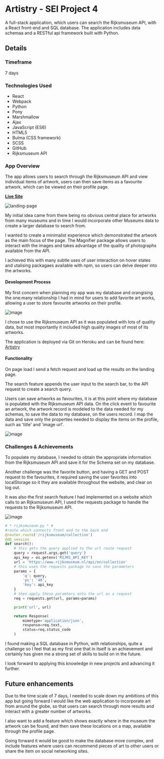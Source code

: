 # Artistry - SEI Project 4

A full-stack application, which users can search the Rijksmuseum API, with a React front-end and SQL database. The application includes data schemaa and a RESTful api framework built with Python.

## Details

### Timeframe

7 days

### Technologies Used

* React
* Webpack
* Python
* Pony
* Marshmallow
* Ajax
* JavaScript (ES6)
* HTML5
* Bulma (CSS framework)
* SCSS
* GitHub
* Rijksmuseum API

### App Overview

The app allows users to search through the Rijksmuseum API and view individual items of artwork, users can then save items as a favourite artwork, which can be viewed on their profile page.

[**Live Site**](https://artistry-api-app.herokuapp.com/#/)

![landing-page](https://user-images.githubusercontent.com/40900195/60629156-84f4f700-9dec-11e9-96e9-d19984492111.png)

My initial idea came from there being no obvious central place for artworks from many museums and in time I would incorporate other Museums data to create a larger database to search from.

I wanted to create a minimalist experience which demonstrated the artwork as the main focus of the page. The Magnifier package allows users to interact with the images and takes advantage of the quality of photographs available from the API.

I achieved this with many subtle uses of user interaction on hover states and utalising packagaes available with npm, so users can delve deeper into the artworks.

#### Development Process

My first concern when planning my app was my database and orangising the one:many relationship I had in mind for users to add favorite art works, allowing a user to store favourite artworks on their profile.

![image](https://user-images.githubusercontent.com/40900195/60629130-70186380-9dec-11e9-9572-f98f13c8e2ba.png)

I chose to use the Rijksmuseum API as it was populated with lots of quality data, but most importantly it included high quality images of most of its artworks.

The application is deployed via Git on Heroku and can be found here: [Artistry](https://artistry-api-app.herokuapp.com/#/)

#### Functionality

On page load I send a fetch request and load up the results on the landing page.

The search feature appends the user input to the search bar, to the API request to create a search query.

Users can save artworks as favourites, it is at this point where my database is populated with the Rijksmuseum API data. On the click event to favourite an artwork, the artwork record is modeled to the data needed for my schemas, to save the data to my database, on the users record.
I map the data and save only the properties needed to display the items on the profile, such as 'title' and 'image url'.

![image](https://user-images.githubusercontent.com/40900195/60984774-296ac200-a334-11e9-9a78-864cb3db8748.png)

### Challenges & Achievements

To populate my database, I needed to obtain the appropriate information from the Rijksmuseum API and save it for the Schema set on my database.

Another challenge was the favorite button, and having a GET and POST request to the favourites, it required saving the user favorites into localStorage so it they are available throughout the website, and clear on log out.

It was also the first search feature I had implemented on a website which calls to an Rijksmuseum API, I used the requests package to handle the requests to the Rijksmuseum API.

![image](https://user-images.githubusercontent.com/40900195/60629164-8aead800-9dec-11e9-80aa-d326dfda7787.png)

```python
# * rijksmuseum.py * #
#route which connects front end to the back end
@router.route('/rijksmuseum/collection')
@db_session
def search():
    # this gets the query applied to the url route request
    query = request.args.get('query')
    api_key = os.getenv('RIJKS_API_KEY')
    url = 'https://www.rijksmuseum.nl/api/en/collection'
    # this uses the requests package to save the parameters
    params = {
        'q': query,
        'ps': '48',
        'key': api_key
    }
    # then apply these paramters onto the url as a request
    req = requests.get(url, params=params)

    print('url', url)

    return Response(
        mimetype='application/json',
        response=req.text,
        status=req.status_code
    )
```

I found making a SQL database in Python, with relationships, quite a challenge so I feel that as my first one that in itself is an achievement and certainly has given me a strong set of skills to build on in the future.

I look forward to applying this knowledge in new projects and advancing it further.

## Future enhancements

Due to the time scale of 7 days, I needed to scale down my ambitions of this app but going forward I would like the web application to incorporate art from around the globe, so that users can search through more results and interact with a greater number of artworks.

I also want to add a feature which shows exactly where in the museum the artwork can be found, and then save these locations on a map, available through the profile page.

Going forward it would be good to make the database more complex, and include features where users can recommend pieces of art to other users or share the item on social networking sites.
